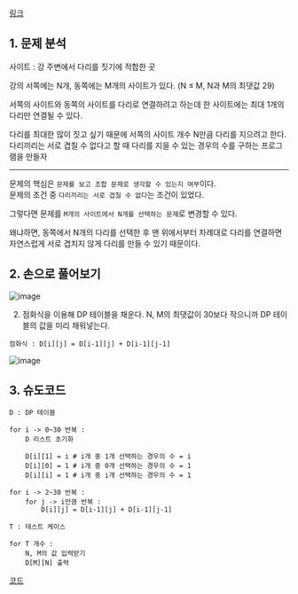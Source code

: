 [링크](https://www.acmicpc.net/problem/1010)

## 1. 문제 분석

사이트 : 강 주변에서 다리를 짓기에 적합한 곳 

강의 서쪽에는 N개, 동쪽에는 M개의 사이트가 있다. (N ≤ M, N과 M의 최댓값 29)

서쪽의 사이트와 동쪽의 사이트를 다리로 연결하려고 하는데 한 사이트에는 최대 1개의 다리만 연결될 수 있다.

다리를 최대한 많이 짓고 싶기 때문에 서쪽의 사이트 개수 N만큼 다리를 지으려고 한다. 다리끼리는 서로 겹칠 수 없다고 할 때 다리를 지을 수 있는 경우의 수를 구하는 프로그램을 만들자

--- 

문제의 핵심은 `문제를 보고 조합 문제로 생각할 수 있는지 여부`이다.  
문제의 조건 중 `다리끼리는 서로 겹칠 수 없다`는 조건이 있었다. 

그렇다면 문제를 `M개의 사이트에서 N개를 선택하는 문제`로 변경할 수 있다. 

왜냐하면, 동쪽에서 N개의 다리를 선택한 후 맨 위에서부터 차례대로 다리를 연결하면 자연스럽게 서로 겹치지 않게 다리를 만들 수 있기 때문이다.

## 2. 손으로 풀어보기 

![image](../../image/day24/79번_001.png)

2. 점화식을 이용해 DP 테이블을 채운다. N, M의 최댓값이 30보다 작으니까 DP 테이블의 값을 미리 채워넣는다.

```
점화식 : D[i][j] = D[i-1][j] + D[i-1][j-1]
```

![image](../../image/day24/79번_002.png)

## 3. 슈도코드 

``` 
D : DP 테이블 

for i -> 0~30 반복 : 
    D 리스트 초기화 

    D[i][1] = i # i개 중 1개 선택하는 경우의 수 = i
    D[i][0] = 1 # i개 중 0개 선택하는 경우의 수 = 1
    D[i][i] = 1 # i개 중 i개 선택하는 경우의 수 = 1

for i -> 2~30 반복 : 
    for j -> i만큼 반복 : 
        D[i][j] = D[i-1][j] + D[i-1][j-1]

T : 테스트 케이스 

for T 개수 : 
    N, M의 값 입력받기 
    D[M][N] 출력 
```

[코드](../../code/폴더/파일이름.py)